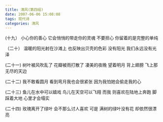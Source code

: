 ```yaml
---
title: 清风(第四组)
date: 2007-06-06 15:08:08
tags: 现代诗
categories: 清风
---
```

(十九）
小心你的善心
它会悄悄的带走你的灵魂
不要担心
你留着的是完整的单纯
<!-- more -->
（二十）
温暖的阳光射在沙滩上
也反映出贝壳的色彩
没有阳光
我们永远没有光泽

(二十一)
树叶被风吹乱了
花瓣被雨打散了
凄美的夜晚
望着明月
背上翅膀
飞上那无尽的天边

(二十二)
我不敢看圆月
看到弯月我也会很紧张
因为我怕她会偷走我的心

(二十三)
鱼儿在水中可以嬉戏
鸟儿在天空可以飞翔
而我
则喜欢在陆地上奔跑
脚踩着大地
心里才会塌实

(二十四)
玫瑰离开了绿叶
会不那么讨人喜欢
可是
满树的绿叶没有花
却依然很漂亮